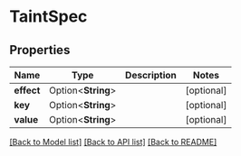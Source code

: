 # TaintSpec

## Properties

Name | Type | Description | Notes
------------ | ------------- | ------------- | -------------
**effect** | Option<**String**> |  | [optional]
**key** | Option<**String**> |  | [optional]
**value** | Option<**String**> |  | [optional]

[[Back to Model list]](../README.md#documentation-for-models) [[Back to API list]](../README.md#documentation-for-api-endpoints) [[Back to README]](../README.md)



